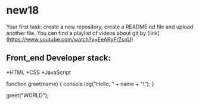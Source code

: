 # new18
Your first task: create a new repository, create a README.nd file and upload another file.
You can find a playlist of videos about git by [link] (https://www.youtube.com/watch?v=EeARyFrZsnU)
## Front_end Developer stack:
*HTML
﻿﻿*CSS
﻿﻿*JavaScript
  
function greet(name) {
  console.log("Hello, " + name + "!");
}

greet("WORLD");
